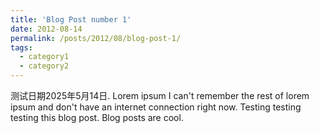 ```yaml
---
title: 'Blog Post number 1'
date: 2012-08-14
permalink: /posts/2012/08/blog-post-1/
tags:
  - category1
  - category2
---
```


测试日期2025年5月14日. Lorem ipsum I can't remember the rest of lorem ipsum and don't have an internet connection right now. Testing testing testing this blog post. Blog posts are cool.
